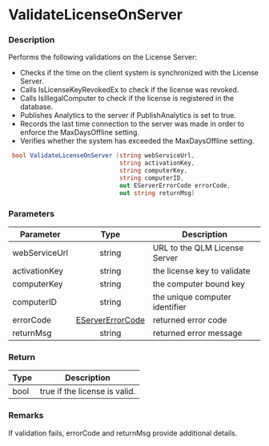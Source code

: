 # ValidateLicenseOnServer

### Description

Performs the following validations on the License Server:

* Checks if the time on the client system is synchronized with the License Server.
* Calls IsLicenseKeyRevokedEx to check if the license was revoked.
* Calls IsIllegalComputer to check if the license is registered in the database.
* Publishes Analytics to the server if PublishAnalytics is set to true.
* Records the last time connection to the server was made in order to enforce the MaxDaysOffline setting.
* Verifies whether the system has exceeded the MaxDaysOffline setting.

```csharp
 bool ValidateLicenseOnServer (string webServiceUrl, 
                               string activationKey, 
                               string computerKey, 
                               string computerID, 
                               out EServerErrorCode errorCode, 
                               out string returnMsg)
```

### Parameters

| Parameter     |                       Type                       | Description                    |
| ------------- | :----------------------------------------------: | ------------------------------ |
| webServiceUrl |                      string                      | URL to the QLM License Server  |
| activationKey |                      string                      | the license key to validate    |
| computerKey   |                      string                      | the computer bound key         |
| computerID    |                      string                      | the unique computer identifier |
| errorCode     | [EServerErrorCode](../enums/eservererrorcode.md) | returned error code            |
| returnMsg     |                      string                      | returned error message         |

### Return

| Type | Description                   |
| ---- | ----------------------------- |
| bool | true if the license is valid. |

### Remarks

If validation fails, errorCode and returnMsg provide additional details.
